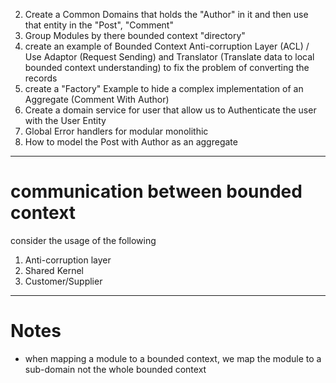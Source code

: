 2. Create a Common Domains that holds the "Author" in it and then use that entity in the "Post", "Comment"
3. Group Modules by there bounded context "directory"
4. create an example of Bounded Context Anti-corruption Layer (ACL) / Use Adaptor (Request Sending) and Translator (Translate data to local bounded context understanding) to fix the problem of converting the records
5. create a "Factory" Example to hide a complex implementation of an Aggregate (Comment With Author)
6. Create a domain service for user that allow us to Authenticate the user with the User Entity
7. Global Error handlers for modular monolithic
8. How to model the Post with Author as an aggregate

---

# communication between bounded context

consider the usage of the following

1. Anti-corruption layer
2. Shared Kernel
3. Customer/Supplier

---

# Notes

- when mapping a module to a bounded context, we map the module to a sub-domain not the whole bounded context
